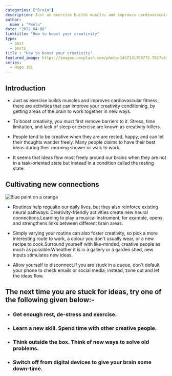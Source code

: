 ```yaml
---
categories: ["Brain"]
description: Just as exercise builds muscles and improves cardiovascular fitness, there are activities that can improve your creativity conditioning, by getting areas of the brain to work together in new ways.
author:
  name : "Peelu"
date: "2022-04-08"
linktitle: "How to boost your creativity"
type: 
  - post
  - posts
title : "How to boost your creativity"
featured_image: https://images.unsplash.com/photo-1457131760772-7017c6180f05?ixlib=rb-1.2.1&ixid=MnwxMjA3fDB8MHxzZWFyY2h8Mjh8fGNyZWF0aXZpdHl8ZW58MHx8MHx8&auto=format&fit=crop&w=500&q=60
series:  
  - Hugo 101
---
```


## Introduction

- Just as exercise builds muscles and improves cardiovascular fitness, there are activities that can improve your creativity conditioning, by getting areas of the brain to work together in new ways.

- To boost creativity, you must first remove barriers to it. Stress, time limitation, and lack of sleep or exercise are known as creativity-killers.
- People tend to be creative when they are are rested, happy, and can let their thoughts wander freely. Many people claims to have their best ideas during their morning shower or walk to work.
- It seems that ideas flow most freely around our brains when they are not in a task-oriented state but instead in a condition called the resting state.

## Cultivating new connections

![Blue paint on a orange](/creative.webp)

- Routines help regualte our daily lives, but they also reinforce existing neural pathways. Creativity-friendly activities create new neural connections.Learning to play a musical instrument, for example, opens and strengthens links between different brain areas.

- Simply varying your routine can also foster creativity, so pick a more interesting route to work, a colour you don't usually wear, or a new recipe to cook.Surround yourself with like-minded, creative people as much as possible.Wheather it is in a gallery or a garden shed, new inputs stimulates new  ideas.

- Allow yourself to disconnect.If you are stuck in a queue, don't default your phone to check emails or social media; instead, zone out and let the ideas flow.

## The next time you are stuck for ideas, try one of the following given below:-

- ### Get enough rest, de-stress and exercise.

- ### Learn a new skill. Spend time with other creative people.

- ### Think outside the box. Think of new ways to solve old problems.

- ### Switch off from digital devices to give your brain some down-time.




